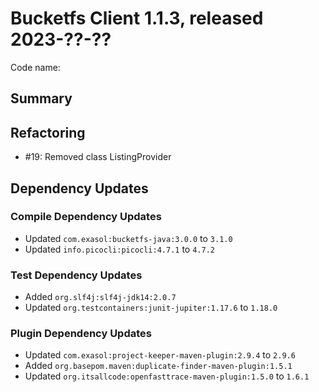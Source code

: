 # Bucketfs Client 1.1.3, released 2023-??-??

Code name:

## Summary

## Refactoring

* #19: Removed class ListingProvider

## Dependency Updates

### Compile Dependency Updates

* Updated `com.exasol:bucketfs-java:3.0.0` to `3.1.0`
* Updated `info.picocli:picocli:4.7.1` to `4.7.2`

### Test Dependency Updates

* Added `org.slf4j:slf4j-jdk14:2.0.7`
* Updated `org.testcontainers:junit-jupiter:1.17.6` to `1.18.0`

### Plugin Dependency Updates

* Updated `com.exasol:project-keeper-maven-plugin:2.9.4` to `2.9.6`
* Added `org.basepom.maven:duplicate-finder-maven-plugin:1.5.1`
* Updated `org.itsallcode:openfasttrace-maven-plugin:1.5.0` to `1.6.1`
